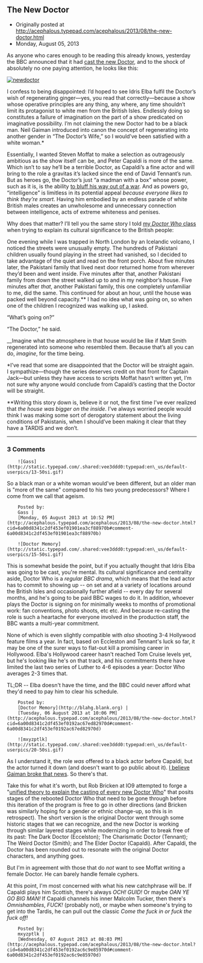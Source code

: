 ## The New Doctor

 * Originally posted at http://acephalous.typepad.com/acephalous/2013/08/the-new-doctor.html
 * Monday, August 05, 2013



As anyone who cares enough to be reading this already knows, yesterday the BBC announced that it had [cast the new Doctor](http://www.bbc.co.uk/news/entertainment-arts-23570354), and to the shock of absolutely no one paying attention, he looks like this:

[![newdoctor](http://www.lawyersgunsmoneyblog.com/wp-content/uploads/2013/08/newdoctor.jpg "newdoctor")](http://www.lawyersgunsmoneyblog.com/wp-content/uploads/2013/08/newdoctor.jpg)

I confess to being disappointed: I’d hoped to see Idris Elba fulfil 
the Doctor’s wish of regenerating ginger—yes, you read that correctly—because a show whose operative principles are any thing, any where, any
 time shouldn’t limit its protagonist to white men from the British 
Isles. Endlessly doing so constitutes a failure of imagination on the 
part of a show predicated on imaginative possibility. I’m not claiming 
the new Doctor had to be a black man. Neil Gaiman introduced into canon 
the concept of regenerating into another gender in “The Doctor’s Wife,” 
so I would’ve been satisfied with a white woman.\*

Essentially, I wanted Steven Moffat to make a selection as 
outrageously ambitious as the show itself can be, and Peter Capaldi is 
more of the same. Which isn’t to say he’ll be a terrible Doctor, as 
Capaldi’s a fine actor and will bring to the role a gravitas it’s lacked
 since the end of David Tennant’s run. But as heroes go, the Doctor’s 
just “a madman with a box” whose power, such as it is, is the ability [to bluff his way out of a war](http://acephalous.typepad.com/acephalous/2011/11/doctor-who-the-pandorica-opens.html). And as powers go, “intelligence” is limitless in its potential appeal _because everyone likes to think they’re smart_.
 Having him embodied by an endless parade of white British males creates
 an unwholesome and unnecessary connection between intelligence, acts of
 extreme whiteness and penises.

Why does that matter? I’ll tell you the same story I told [my _Doctor Who_ class](http://acephalous.typepad.com/acephalous/doctor-who/) when trying to explain its cultural significance to the British people:

One evening while I was trapped in North London by an Icelandic 
volcano, I noticed the streets were unusually empty. The hundreds of 
Pakistani children usually found playing in the street had vanished, so I
 decided to take advantage of the quiet and read on the front porch. 
About five minutes later, the Pakistani family that lived next door 
returned home from wherever they’d been and went inside. Five minutes 
after that, another Pakistani family from down the street walked up to 
and in my neighbor’s house. Five minutes after _that_, another 
Pakistani family, this one completely unfamiliar to me, did the same. 
This continued for about an hour, until the house was packed well beyond
 capacity.\*\* I had no idea what was going on, so when one of the 
children I recognized was walking up, I asked.

“What’s going on?”

“The Doctor,” he said.

__Imagine what the atmosphere in that house would be like if 
Matt Smith regenerated into someone who resembled them. Because that’s 
all you can do, _imagine_, for the time being.

\*I’ve read that some are disappointed that the Doctor will be 
straight again. I sympathize—though the series deserves credit on that
 front for Captain Jack—but unless they have access to scripts Moffat 
hasn’t written yet, I’m not sure why anyone would conclude from 
Capaldi’s casting that the Doctor will be straight.

\*\*Writing this story down is, believe it or not, the first time I’ve ever realized that _the house was bigger on the inside_.
 I’ve always worried people would think I was making some sort of 
derogatory statement about the living conditions of Pakistanis, when I 
should’ve been making it clear that they have a TARDIS and we don’t.
		

* * *

### 3 Comments 

		

                
[]()

	

		![Gass](http://static.typepad.com/.shared:vee3ddd0:typepad:en\_us/default-userpics/13-50si.gif)
	

	

		

So a black man or a white woman would've been different, but an older man is "more of the same" compared to his two young predecessors? Where I come from we call that ageism. 

	

		Posted by:
		Gass |
		[Monday, 05 August 2013 at 10:52 PM](http://acephalous.typepad.com/acephalous/2013/08/the-new-doctor.html?cid=6a00d8341c2df453ef01901ea3cf88970b#comment-6a00d8341c2df453ef01901ea3cf88970b)

[]()

	

		![Doctor Memory](http://static.typepad.com/.shared:vee3ddd0:typepad:en\_us/default-userpics/15-50si.gif)
	

	

		

This is somewhat beside the point, but if you actually thought that Idris Elba was going to be cast, you're mental.  Its cultural significance and centrality aside, Doctor Who is a _regular BBC drama_, which means that the lead actor has to commit to showing up -- on set and at a variety of locations around the British Isles and occasionally further afield -- every day for several months, and he's going to be paid BBC wages to do it.  In addition, whoever plays the Doctor is signing on for minimally weeks to months of promotional work: fan conventions, photo shoots, etc etc.  And because re-casting the role is such a heartache for everyone involved in the production staff, the BBC wants a multi-year commitment.

None of which is even slightly compatible with _also_ shooting 3-4 Hollywood feature films a year.  In fact, based on Eccleston and Tennant's luck so far, it may be one of the surer ways to flat-out kill a promising career in Hollywood.  Elba's Hollywood career hasn't reached Tom Cruise levels yet, but he's looking like he's on that track, and his commitments there have limited the last two series of Luther to 4-6 episodes a year: Doctor Who averages 2-3 times that.  

TL;DR -- Elba doesn't have the time, and the BBC could never afford what they'd need to pay him to clear his schedule.

	

		Posted by:
		[Doctor Memory](http://blahg.blank.org) |
		[Tuesday, 06 August 2013 at 10:06 PM](http://acephalous.typepad.com/acephalous/2013/08/the-new-doctor.html?cid=6a00d8341c2df453ef0192ac67ed82970d#comment-6a00d8341c2df453ef0192ac67ed82970d)

[]()

	

		![mxyzptlk](http://static.typepad.com/.shared:vee3ddd0:typepad:en\_us/default-userpics/20-50si.gif)
	

	

		

As I understand it, the role _was_ offered to a black actor before Capaldi, but the actor turned it down (and doesn't want to go public about it). [I believe Gaiman broke that news](http://www.telegraph.co.uk/culture/tvandradio/doctor-who/10227458/Doctor-Who-writer-Neil-Gaiman-A-black-actor-turned-down-the-role.html). So there's that.  

Take this for what it's worth, but Rob Bricken at IO9 attempted to forge a "[unified theory to explain the casting of every new Doctor Who](http://io9.com/a-unified-theory-to-explain-the-casting-of-every-new-do-1054287288)" that posits stages of the rebooted Doctor Who that need to be gone through before this iteration of the program is free to go in other directions (and Bricken was similarly hoping for a gender or ethnic change-up, so this is in retrospect). The short version is the original Doctor went through some historic stages that we can recognize, and the new Doctor is working through similar layered stages while modernizing in order to break free of its past: The Dark Doctor (Eccelston); The Charismatic Doctor (Tennant); The Weird Doctor (Smith); and The Elder Doctor (Capaldi). After Capaldi, the Doctor has been rounded out to resonate with the original Doctor characters, and anything goes. 

But I'm in agreement with those that do _not_ want to see Moffat writing a female Doctor. He can barely handle female cyphers.

At this point, I'm most concerned with what his new catchphrase will be. If Capaldi plays him Scottish, there's always _OCH! GUID!_ Or maybe _OAN YE GO BIG MAN!_ If Capaldi channels his inner Malcolm Tucker, then there's _Omnishambles_, _FUCK!_ (probably not), or maybe when someone's trying to get into the Tardis, he can pull out the classic _Come the fuck in or fuck the fuck off!_

	

		Posted by:
		mxyzptlk |
		[Wednesday, 07 August 2013 at 08:03 PM](http://acephalous.typepad.com/acephalous/2013/08/the-new-doctor.html?cid=6a00d8341c2df453ef0192ac6c9e85970d#comment-6a00d8341c2df453ef0192ac6c9e85970d)

		

        